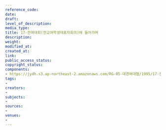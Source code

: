 ```yaml
---
reference_code: 
date: 
draft: 
level_of_description: 
media_type: 
title: 17-전여대회(전교여학생대표자회의)에 들어가며
description: 
weight: 
modified_at: 
created_at: 
link: 
public_access_status: 
copyright_status: 
components:
- https://jydh.s3.ap-northeast-2.amazonaws.com/RG-05-대경여대협/1995/17-전여대회(전교여학생대표자회의)에+들어가며.pdf
tags:
- 
creators:
- 
subjects:
- 
sources:
- 
venues:
- 
---
```

